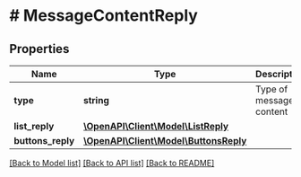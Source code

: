 # # MessageContentReply

## Properties

Name | Type | Description | Notes
------------ | ------------- | ------------- | -------------
**type** | **string** | Type of message content | [optional]
**list_reply** | [**\OpenAPI\Client\Model\ListReply**](ListReply.md) |  | [optional]
**buttons_reply** | [**\OpenAPI\Client\Model\ButtonsReply**](ButtonsReply.md) |  | [optional]

[[Back to Model list]](../../README.md#models) [[Back to API list]](../../README.md#endpoints) [[Back to README]](../../README.md)
